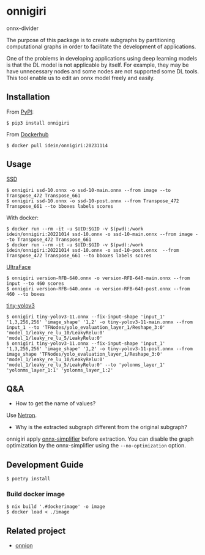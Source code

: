 # onnigiri
onnx-divider

The purpose of this package is to create subgraphs by partitioning computational graphs in order to facilitate the development of applications.

One of the problems in developing applications using deep learning models is that the DL model is not applicable by itself.
For example, they may be have unnecessary nodes and some nodes are not supported some DL tools.
This tool enable us to edit an onnx model freely and easily.

## Installation
From [PyPI](https://pypi.org/project/onnigiri/):

```
$ pip3 install onnigiri
```

From [Dockerhub](https://hub.docker.com/repository/docker/idein/onnigiri)

```
$ docker pull idein/onnigiri:20231114
```


## Usage
[SSD](https://github.com/onnx/models/tree/main/vision/object_detection_segmentation/ssd)

```
$ onnigiri ssd-10.onnx -o ssd-10-main.onnx --from image --to Transpose_472 Transpose_661
$ onnigiri ssd-10.onnx -o ssd-10-post.onnx --from Transpose_472 Transpose_661 --to bboxes labels scores
```

With docker:

```
$ docker run --rm -it -u $UID:$GID -v $(pwd):/work idein/onnigiri:20221014 ssd-10.onnx -o ssd-10-main.onnx --from image --to Transpose_472 Transpose_661
$ docker run --rm -it -u $UID:$GID -v $(pwd):/work idein/onnigiri:20221014 ssd-10.onnx -o ssd-10-post.onnx  --from Transpose_472 Transpose_661 --to bboxes labels scores
```

[UltraFace](https://github.com/onnx/models/tree/main/vision/body_analysis/ultraface)

```
$ onnigiri version-RFB-640.onnx -o version-RFB-640-main.onnx --from input --to 460 scores
$ onnigiri version-RFB-640.onnx -o version-RFB-640-post.onnx --from 460 --to boxes
```

[tiny-yolov3](https://github.com/onnx/models/tree/main/vision/object_detection_segmentation/tiny-yolov3)

```
$ onnigiri tiny-yolov3-11.onnx --fix-input-shape 'input_1' '1,3,256,256' 'image_shape' '1,2' -o tiny-yolov3-11-main.onnx --from input_1 --to 'TFNodes/yolo_evaluation_layer_1/Reshape_3:0' 'model_1/leaky_re_lu_10/LeakyRelu:0' 'model_1/leaky_re_lu_5/LeakyRelu:0'
$ onnigiri tiny-yolov3-11.onnx --fix-input-shape 'input_1' '1,3,256,256' 'image_shape' '1,2' -o tiny-yolov3-11-post.onnx --from image_shape 'TFNodes/yolo_evaluation_layer_1/Reshape_3:0' 'model_1/leaky_re_lu_10/LeakyRelu:0' 'model_1/leaky_re_lu_5/LeakyRelu:0' --to 'yolonms_layer_1' 'yolonms_layer_1:1' 'yolonms_layer_1:2'
```

## Q&A

- How to get the name of values?

Use [Netron](https://netron.app).

- Why is the extracted subgraph different from the original subgraph?

onnigiri apply [onnx-simplifier](https://github.com/daquexian/onnx-simplifier) before extraction. You can disable the graph optimization by the onnx-simplifier using the `--no-optimization` option.

## Development Guide

```
$ poetry install
```

### Build docker image

```
$ nix build '.#dockerimage' -o image
$ docker load < ./image
```

## Related project

- [onnion](https://github.com/Idein/onnion)
